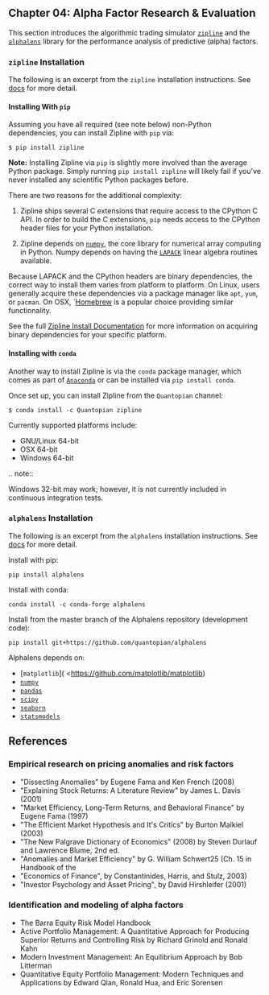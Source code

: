 ## Chapter 04: Alpha Factor Research & Evaluation

This section introduces the algorithmic trading simulator [`zipline`](http://www.zipline.io/index.html) and the [`alphalens`](http://quantopian.github.io/alphalens/) library for the performance analysis of predictive (alpha) factors.

### `zipline` Installation

The following is an excerpt from the `zipline` installation instructions. See [docs](http://www.zipline.io/index.html) for more detail.


#### Installing With ``pip``


Assuming you have all required (see note below) non-Python dependencies, you can install Zipline with ``pip`` via:


    $ pip install zipline

**Note:** Installing Zipline via ``pip`` is slightly more involved than the average Python package.  Simply running ``pip install zipline`` will likely fail if you've never installed any scientific Python packages before.

There are two reasons for the additional complexity:

1. Zipline ships several C extensions that require access to the CPython C API.
   In order to build the C extensions, ``pip`` needs access to the CPython
   header files for your Python installation.

2. Zipline depends on [`numpy`](http://www.numpy.org/>), the core library for
   numerical array computing in Python.  Numpy depends on having the [`LAPACK`](http://www.netlib.org/lapack) linear algebra routines available.

Because LAPACK and the CPython headers are binary dependencies, the correct way to install them varies from platform to platform.  On Linux, users generally acquire these dependencies via a package manager like `apt`, `yum`, or `pacman`.  On OSX, `[Homebrew](http://www.brew.sh) is a popular choice providing similar functionality.

See the full [Zipline Install Documentation](https://github.com/quantopian/zipline#installation) for more information on acquiring binary dependencies for your specific platform.

#### Installing with `conda`

Another way to install Zipline is via the `conda` package manager, which comes as part of [`Anaconda`](http://continuum.io/downloads) or can be installed via `pip install conda`.

Once set up, you can install Zipline from the `Quantopian` channel:

    $ conda install -c Quantopian zipline

Currently supported platforms include:

-  GNU/Linux 64-bit
-  OSX 64-bit
-  Windows 64-bit

.. note::

   Windows 32-bit may work; however, it is not currently included in
   continuous integration tests.


### `alphalens` Installation

The following is an excerpt from the `alphalens` installation instructions. See [docs](http://quantopian.github.io/alphalens/) for more detail.

Install with pip:

    pip install alphalens

Install with conda:

    conda install -c conda-forge alphalens

Install from the master branch of the Alphalens repository (development code):

    pip install git+https://github.com/quantopian/alphalens

Alphalens depends on:

-  [`matplotlib`]( <https://github.com/matplotlib/matplotlib)
-  [`numpy`](https://github.com/numpy/numpy)
-  [`pandas`](https://github.com/pydata/pandas)
-  [`scipy`](https://github.com/scipy/scipy)
-  [`seaborn`](https://github.com/mwaskom/seaborn)
-  [`statsmodels`](https://github.com/statsmodels/statsmodels)

## References

### Empirical research on pricing anomalies and risk factors

- "Dissecting Anomalies" by Eugene Fama and Ken French (2008)
- "Explaining Stock Returns: A Literature Review" by James L. Davis (2001)
- "Market Efficiency, Long-Term Returns, and Behavioral Finance" by Eugene Fama (1997)
- "The Efficient Market Hypothesis and It's Critics" by Burton Malkiel (2003)
- "The New Palgrave Dictionary of Economics" (2008) by Steven Durlauf and Lawrence Blume, 2nd ed.
- "Anomalies and Market Efficiency" by G. William Schwert25 (Ch. 15 in Handbook of the
- "Economics of Finance", by Constantinides, Harris, and Stulz, 2003)
- "Investor Psychology and Asset Pricing", by David Hirshleifer (2001)

### Identification and modeling of alpha factors

- The Barra Equity Risk Model Handbook
- Active Portfolio Management: A Quantitative Approach for Producing Superior Returns and Controlling Risk by Richard Grinold and Ronald Kahn
- Modern Investment Management: An Equilibrium Approach by Bob Litterman
- Quantitative Equity Portfolio Management: Modern Techniques and Applications by Edward Qian, Ronald Hua, and Eric Sorensen